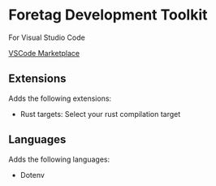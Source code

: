 
# Foretag Development Toolkit
For Visual Studio Code

[VSCode Marketplace](https://marketplace.visualstudio.com/items?itemName=foretag.development-toolkit)

## Extensions

Adds the following extensions:

- Rust targets: Select your rust compilation target

## Languages

Adds the following languages:

- Dotenv









